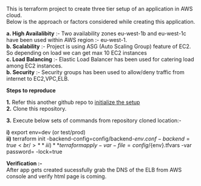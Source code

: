 This is terraform project to create three tier setup of an application in AWS cloud. <br />
Below is the approach or factors considered while creating this application.

**a. High Availalibity** :- Two availability zones eu-west-1b and eu-west-1c have been used within AWS region :- eu-west-1.<br />
**b. Scalability** :- Project is using ASG (Auto Scaling Group) feature of EC2. So depending on load we can get max 10 EC2 instances<br />
**c. Load Balancing** :- Elastic Load Balancer has been used for catering load among EC2 instances.<br />
**b. Security** :- Security groups has been used to allow/deny traffic from internet to EC2,VPC,ELB.<br />

**Steps to reproduce**

**1.** Refer this another github repo to [initialize the setup](https://github.com/ajayk65/initialize-setup)<br />
**2.** Clone this repository.

**3.** Execute below sets of commands from repository cloned location:-<br />

**i)** export env=dev (or test/prod)<br />
**ii)** terraform init -backend-config=config/backend-${env}.conf -backend=true<br />
**iii)** terraform apply -var-file=config/${env}.tfvars -var password=<db password> -lock=true<br />



**Verification :-**<br />
After app gets created sucessfully grab the DNS of the ELB from AWS console and verify html page is coming.
